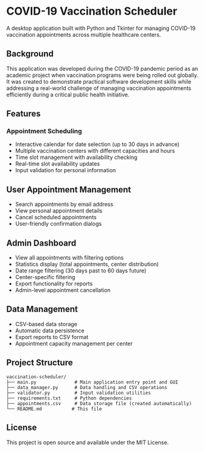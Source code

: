 # COVID-19 Vaccination Scheduler

A desktop application built with Python and Tkinter for managing COVID-19 vaccination appointments across multiple healthcare centers.

## Background

This application was developed during the COVID-19 pandemic period as an academic project when vaccination programs were being rolled out globally. It was created to demonstrate practical software development skills while addressing a real-world challenge of managing vaccination appointments efficiently during a critical public health initiative.

## Features

### Appointment Scheduling

* Interactive calendar for date selection (up to 30 days in advance)
* Multiple vaccination centers with different capacities and hours
* Time slot management with availability checking
* Real-time slot availability updates
* Input validation for personal information

## User Appointment Management

* Search appointments by email address
* View personal appointment details
* Cancel scheduled appointments
* User-friendly confirmation dialogs

## Admin Dashboard

* View all appointments with filtering options
* Statistics display (total appointments, center distribution)
* Date range filtering (30 days past to 60 days future)
* Center-specific filtering
* Export functionality for reports
* Admin-level appointment cancellation

## Data Management

* CSV-based data storage
* Automatic data persistence
* Export reports to CSV format
* Appointment capacity management per center

## Project Structure

```
vaccination-scheduler/
├── main.py              # Main application entry point and GUI
├── data_manager.py      # Data handling and CSV operations
├── validator.py         # Input validation utilities
├── requirements.txt     # Python dependencies
├── appointments.csv     # Data storage file (created automatically)
└── README.md           # This file
```

## License
This project is open source and available under the MIT License.
